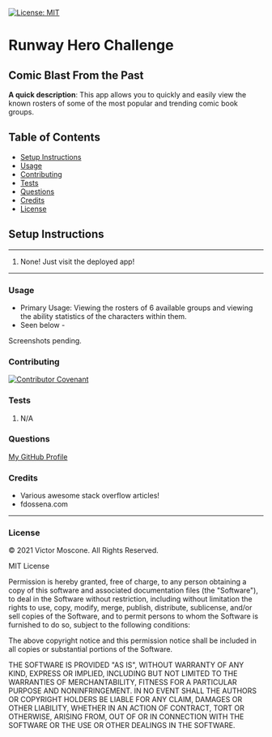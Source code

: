 
[![License: MIT](https://img.shields.io/badge/License-MIT-yellow.svg)](https://opensource.org/licenses/MIT)

# Runway Hero Challenge

## Comic Blast From the Past

**A quick description**: This app allows you to quickly and easily view the known rosters of some of the most popular and trending comic book groups.

## Table of Contents

* [Setup Instructions](#Setup-Instructions)
* [Usage](#Usage)
* [Contributing](#Contributing)
* [Tests](#Tests)
* [Questions](#Questions)
* [Credits](#Credits)
* [License](#License)

## Setup Instructions

---

1. None! Just visit the deployed app! 

---

### **Usage**

* Primary Usage: Viewing the rosters of 6 available groups and viewing the ability statistics of the characters within them.
* Seen below -

Screenshots pending.


### **Contributing**

[![Contributor Covenant](https://img.shields.io/badge/Contributor%20Covenant-v2.0%20adopted-ff69b4.svg)](code_of_conduct.md)

### **Tests**

1. N/A

### **Questions**

[My GitHub Profile](https://github.com/VictorMoscone)

### **Credits** 

* Various awesome stack overflow articles!
* fdossena.com

- - -
### **License**
© 2021 Victor Moscone. All Rights Reserved.


MIT License

Permission is hereby granted, free of charge, to any person obtaining a copy
of this software and associated documentation files (the "Software"), to deal
in the Software without restriction, including without limitation the rights
to use, copy, modify, merge, publish, distribute, sublicense, and/or sell
copies of the Software, and to permit persons to whom the Software is
furnished to do so, subject to the following conditions:

The above copyright notice and this permission notice shall be included in all
copies or substantial portions of the Software.

THE SOFTWARE IS PROVIDED "AS IS", WITHOUT WARRANTY OF ANY KIND, EXPRESS OR
IMPLIED, INCLUDING BUT NOT LIMITED TO THE WARRANTIES OF MERCHANTABILITY,
FITNESS FOR A PARTICULAR PURPOSE AND NONINFRINGEMENT. IN NO EVENT SHALL THE
AUTHORS OR COPYRIGHT HOLDERS BE LIABLE FOR ANY CLAIM, DAMAGES OR OTHER
LIABILITY, WHETHER IN AN ACTION OF CONTRACT, TORT OR OTHERWISE, ARISING FROM,
OUT OF OR IN CONNECTION WITH THE SOFTWARE OR THE USE OR OTHER DEALINGS IN THE
SOFTWARE.

